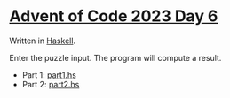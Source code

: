 # [Advent of Code 2023 Day 6](https://adventofcode.com/2023/day/6)

Written in [Haskell](https://en.wikipedia.org/wiki/Haskell).

Enter the puzzle input. The program will compute a result.

  * Part 1: [part1.hs](part1.hs)
  * Part 2: [part2.hs](part2.hs)

